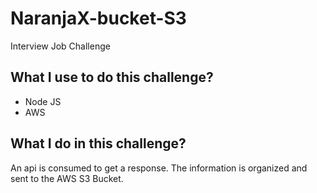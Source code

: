 # NaranjaX-bucket-S3
Interview Job Challenge

## What I use to do this challenge?

- Node JS
- AWS

## What I do in this challenge?

An api is consumed to get a response. 
The information is organized and sent to the AWS S3 Bucket.
